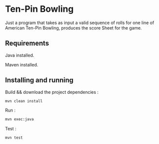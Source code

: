 # Ten-Pin Bowling
Just a program that takes as input a valid sequence of rolls for one line of American Ten-Pin Bowling, produces the score Sheet for the game.

## Requirements

Java installed.

Maven installed.

## Installing and running

Build && download the project dependencies : 
```bash 
mvn clean install 
```

Run : 
```bash 
mvn exec:java
```

Test : 
```bash 
mvn test
```
